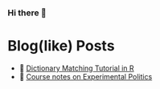 ### Hi there 👋

<!--
**lenmetson/lenmetson** is a ✨ _special_ ✨ repository because its `README.md` (this file) appears on your GitHub profile.

Here are some ideas to get you started:

- 🔭 I’m currently working on ...
- 🌱 I’m currently learning ...
- 👯 I’m looking to collaborate on ...
- 🤔 I’m looking for help with ...
- 💬 Ask me about ...
- 📫 How to reach me: ...
- 😄 Pronouns: ...
- ⚡ Fun fact: ...
-->

# Blog(like) Posts 
* 📓 [Dictionary Matching Tutorial in R](https://lenmetson.github.io/upgraded-garbanzo/)
* 📓 [Course notes on Experimental Politics](https://lenmetson.github.io/experimental-methods-notes/)

